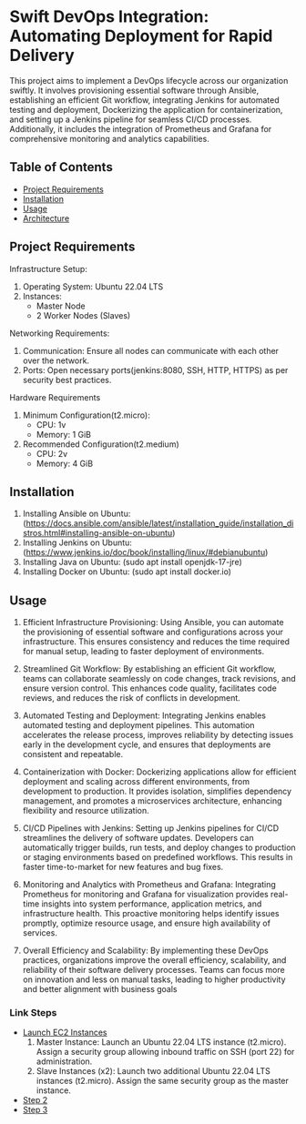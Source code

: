 # Swift DevOps Integration: Automating Deployment for Rapid Delivery
This project aims to implement a DevOps lifecycle across our organization swiftly. It involves provisioning essential software through Ansible, establishing an efficient Git workflow, integrating Jenkins for automated testing and deployment, Dockerizing the application for containerization, and setting up a Jenkins pipeline for seamless CI/CD processes. Additionally, it includes the integration of Prometheus and Grafana for comprehensive monitoring and analytics capabilities.

## Table of Contents

- [Project Requirements](#Project_Requirements)
- [Installation](#installation)
- [Usage](#usage)
- [Architecture](#architecture)

## Project Requirements
Infrastructure Setup:
1. Operating System: Ubuntu 22.04 LTS 
2. Instances:
    - Master Node
    - 2 Worker Nodes (Slaves)

Networking Requirements:
1. Communication: Ensure all nodes can communicate with each other over the network.
2. Ports: Open necessary ports(jenkins:8080, SSH, HTTP, HTTPS) as per security best practices.

Hardware Requirements
1. Minimum Configuration(t2.micro):
   - CPU: 1v
   - Memory: 1 GiB
2. Recommended Configuration(t2.medium)
   - CPU: 2v
   - Memory: 4 GiB


## Installation

1. Installing Ansible on Ubuntu:(https://docs.ansible.com/ansible/latest/installation_guide/installation_distros.html#installing-ansible-on-ubuntu)
2. Installing Jenkins on Ubuntu:(https://www.jenkins.io/doc/book/installing/linux/#debianubuntu)
3. Installing Java on Ubuntu: (sudo apt install openjdk-17-jre)
4. Installing Docker on Ubuntu: (sudo apt install docker.io) 

## Usage

1. Efficient Infrastructure Provisioning: Using Ansible, you can automate the provisioning of essential software and configurations across your infrastructure. This ensures consistency and reduces the time required for manual setup, leading to faster deployment of environments.

2. Streamlined Git Workflow: By establishing an efficient Git workflow, teams can collaborate seamlessly on code changes, track revisions, and ensure version control. This enhances code quality, facilitates code reviews, and reduces the risk of conflicts in development.

3. Automated Testing and Deployment: Integrating Jenkins enables automated testing and deployment pipelines. This automation accelerates the release process, improves reliability by detecting issues early in the development cycle, and ensures that deployments are consistent and repeatable.

4. Containerization with Docker: Dockerizing applications allow for efficient deployment and scaling across different environments, from development to production. It provides isolation, simplifies dependency management, and promotes a microservices architecture, enhancing flexibility and resource utilization.

5. CI/CD Pipelines with Jenkins: Setting up Jenkins pipelines for CI/CD streamlines the delivery of software updates. Developers can automatically trigger builds, run tests, and deploy changes to production or staging environments based on predefined workflows. This results in faster time-to-market for new features and bug fixes.

6. Monitoring and Analytics with Prometheus and Grafana: Integrating Prometheus for monitoring and Grafana for visualization provides real-time insights into system performance, application metrics, and infrastructure health. This proactive monitoring helps identify issues promptly, optimize resource usage, and ensure high availability of services.

7. Overall Efficiency and Scalability: By implementing these DevOps practices, organizations improve the overall efficiency, scalability, and reliability of their software delivery processes. Teams can focus more on innovation and less on manual tasks, leading to higher productivity and better alignment with business goals

### Link Steps

- [Launch EC2 Instances](#step-1)
  1. Master Instance:
Launch an Ubuntu 22.04 LTS instance (t2.micro).
Assign a security group allowing inbound traffic on SSH (port 22) for administration.
  2. Slave Instances (x2):
Launch two additional Ubuntu 22.04 LTS instances (t2.micro).
Assign the same security group as the master instance.
- [Step 2](#step-2)
- [Step 3](#step-3)

